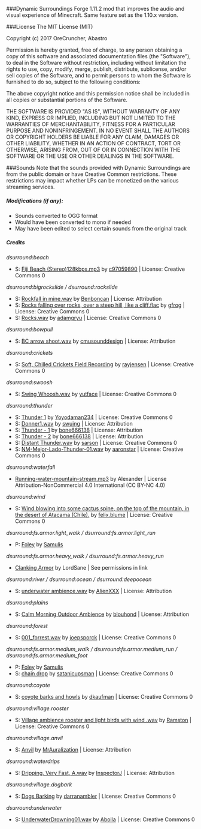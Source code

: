 ###Dynamic Surroundings
Forge 1.11.2 mod that improves the audio and visual experience of Minecraft.  Same feature set as the 1.10.x version.

###License
The MIT License (MIT)

Copyright (c) 2017 OreCruncher, Abastro

Permission is hereby granted, free of charge, to any person obtaining a copy
of this software and associated documentation files (the "Software"), to deal
in the Software without restriction, including without limitation the rights
to use, copy, modify, merge, publish, distribute, sublicense, and/or sell
copies of the Software, and to permit persons to whom the Software is
furnished to do so, subject to the following conditions:

The above copyright notice and this permission notice shall be included in
all copies or substantial portions of the Software.

THE SOFTWARE IS PROVIDED "AS IS", WITHOUT WARRANTY OF ANY KIND, EXPRESS OR
IMPLIED, INCLUDING BUT NOT LIMITED TO THE WARRANTIES OF MERCHANTABILITY,
FITNESS FOR A PARTICULAR PURPOSE AND NONINFRINGEMENT. IN NO EVENT SHALL THE
AUTHORS OR COPYRIGHT HOLDERS BE LIABLE FOR ANY CLAIM, DAMAGES OR OTHER
LIABILITY, WHETHER IN AN ACTION OF CONTRACT, TORT OR OTHERWISE, ARISING FROM,
OUT OF OR IN CONNECTION WITH THE SOFTWARE OR THE USE OR OTHER DEALINGS IN
THE SOFTWARE.

###Sounds
Note that the sounds provided with Dynamic Surroundings are from the public
domain or have Creative Common restrictions.  These restrictions may impact
whether LPs can be monetized on the various streaming services.

##### Modifications (if any):
* Sounds converted to OGG format
* Would have been converted to mono if needed
* May have been edited to select certain sounds from the original track

##### Credits

*dsurround:beach*

<ul>
     <li>S: <a href="https://www.freesound.org/people/c97059890/sounds/21754/">Fiji Beach (Stereo)128kbps.mp3</a> by <a href="https://www.freesound.org/people/c97059890/">c97059890</a> | License: Creative Commons 0</li> 
</ul>

*dsurround:bigrockslide / dsurround:rockslide*

<ul>
     <li>S: <a href="https://www.freesound.org/people/Benboncan/sounds/60085/">Rockfall in mine.wav</a> by <a href="https://www.freesound.org/people/Benboncan/">Benboncan</a> | License: Attribution</li> 
     <li>S: <a href="https://www.freesound.org/people/gfrog/sounds/190505/">Rocks falling over rocks, over a steep hill, like a cliff.flac</a> by <a href="https://www.freesound.org/people/gfrog/">gfrog</a> | License: Creative Commons 0</li> 
     <li>S: <a href="https://www.freesound.org/people/adamgryu/sounds/336023/">Rocks.wav</a> by <a href="https://www.freesound.org/people/adamgryu/">adamgryu</a> | License: Creative Commons 0</li>
</ul>

*dsurround:bowpull*

<ul>
     <li>S: <a href="https://www.freesound.org/people/cmusounddesign/sounds/119878/">BC arrow shoot.wav</a> by <a href="https://www.freesound.org/people/cmusounddesign/">cmusounddesign</a> | License: Attribution</li> 
</ul>

*dsurround:crickets*

<ul>
     <li>S: <a href="https://www.freesound.org/people/rayjensen/sounds/202749/">Soft, Chilled Crickets Field Recording</a> by <a href="https://www.freesound.org/people/rayjensen/">rayjensen</a> | License: Creative Commons 0</li>
</ul>

*dsurround:swoosh*

<ul>
     <li>S: <a href="https://www.freesound.org/people/yutface/sounds/257015/">Swing Whoosh.wav</a> by <a href="https://www.freesound.org/people/yutface/">yutface</a> | License: Creative Commons 0</li>
</ul>

*dsurround:thunder*

<ul>
     <li>S: <a href="https://www.freesound.org/people/Yoyodaman234/sounds/253953/">Thunder 1</a> by <a href="https://www.freesound.org/people/Yoyodaman234/">Yoyodaman234</a> | License: Creative Commons 0</li> 
     <li>S: <a href="https://www.freesound.org/people/swuing/sounds/37774/">Donner1.wav</a> by <a href="https://www.freesound.org/people/swuing/">swuing</a> | License: Attribution</li> 
     <li>S: <a href="https://www.freesound.org/people/bone666138/sounds/198857/">Thunder - 1</a> by <a href="https://www.freesound.org/people/bone666138/">bone666138</a> | License: Attribution</li> 
     <li>S: <a href="https://www.freesound.org/people/bone666138/sounds/198858/">Thunder - 2</a> by <a href="https://www.freesound.org/people/bone666138/">bone666138</a> | License: Attribution</li> 
     <li>S: <a href="https://www.freesound.org/people/sarson/sounds/195522/">Distant Thunder.wav</a> by <a href="https://www.freesound.org/people/sarson/">sarson</a> | License: Creative Commons 0</li> 
     <li>S: <a href="https://www.freesound.org/people/aaronstar/sounds/194849/">NM-Mejor-Lado-Thunder-01.wav</a> by <a href="https://www.freesound.org/people/aaronstar/">aaronstar</a> | License: Creative Commons 0</li> 
</ul>

*dsurround:waterfall*

<ul>
<li> <a href="http://www.orangefreesounds.com/running-water-sound-mountain-stream/">Running-water-mountain-stream.mp3</a> by Alexander | License Attribution-NonCommercial 4.0 International (CC BY-NC 4.0)</li>
</ul>

*dsurround:wind*

<ul>
     <li>S: <a href="https://www.freesound.org/people/felix.blume/sounds/156414/">Wind blowing into some cactus spine, on the top of the mountain, in the desert of Atacama (Chile).</a> by <a href="https://www.freesound.org/people/felix.blume/">felix.blume</a> | License: Creative Commons 0</li>
</ul>

*dsurround:fs.armor.light_walk / dsurround:fs.armor.light_run*

<ul>
     <li>P: <a href="https://www.freesound.org/people/Samulis/packs/12606/">Foley</a> by <a href="https://www.freesound.org/people/Samulis/">Samulis</a></li>
</ul>

*dsurround:fs.armor.heavy_walk / dsurround:fs.armor.heavy_run*

<ul>
<li> <a href="http://www.nexusmods.com/skyrim/mods/24352/?">Clanking Armor</a> by LordSane | See permissions in link</li>
</ul>

*dsurround:river / dsurround:ocean / dsurround:deepocean*

<ul>
     <li>S: <a href="https://www.freesound.org/people/AlienXXX/sounds/218276/">underwater ambience.wav</a> by <a href="https://www.freesound.org/people/AlienXXX/">AlienXXX</a> | License: Attribution</li> 
</ul>

*dsurround:plains*

<ul>
     <li>S: <a href="https://www.freesound.org/people/blouhond/sounds/157947/">Calm Morning Outdoor Ambience</a> by <a href="https://www.freesound.org/people/blouhond/">blouhond</a> | License: Attribution</li> 
</ul>

*dsurround:forest*

<ul>
     <li>S: <a href="https://www.freesound.org/people/joepsporck/sounds/262037/">001_forrest.wav</a> by <a href="https://www.freesound.org/people/joepsporck/">joepsporck</a> | License: Creative Commons 0</li> 
</ul>

*dsurround:fs.armor.medium_walk / dsurround:fs.armor.medium_run / dsurround:fs.armor.medium_foot*

<ul>
     <li>P: <a href="https://www.freesound.org/people/Samulis/packs/12606/">Foley</a> by <a href="https://www.freesound.org/people/Samulis/">Samulis</a></li>
     <li>S: <a href="https://www.freesound.org/people/satanicupsman/sounds/147589/">chain drop</a> by <a href="https://www.freesound.org/people/satanicupsman/">satanicupsman</a> | License: Creative Commons 0</li></ul>
     
*dsurround:coyote*

<ul>
     <li>S: <a href="https://www.freesound.org/people/dkaufman/sounds/256533/">coyote barks and howls</a> by <a href="https://www.freesound.org/people/dkaufman/">dkaufman</a> | License: Creative Commons 0</li> 
</ul>

*dsurround:village.rooster*

<ul>
     <li>S: <a href="https://www.freesound.org/people/Ramston/sounds/331442/">Village ambience rooster and light birds with wind .wav</a> by <a href="https://www.freesound.org/people/Ramston/">Ramston</a> | License: Creative Commons 0</li> 
</ul>

*dsurround:village.anvil*

<ul>
     <li>S: <a href="https://www.freesound.org/people/MrAuralization/sounds/274846/">Anvil</a> by <a href="https://www.freesound.org/people/MrAuralization/">MrAuralization</a> | License: Attribution</li> 
     </ul>

*dsurround:waterdrips*

<ul>
     <li>S: <a href="https://www.freesound.org/people/InspectorJ/sounds/343761/">Dripping, Very Fast, A.wav</a> by <a href="https://www.freesound.org/people/InspectorJ/">InspectorJ</a> | License: Attribution</li> 
</ul>

*dsurround:village.dogbark*

<ul>
     <li>S: <a href="https://www.freesound.org/people/darranambler/sounds/344955/">Dogs Barking</a> by <a href="https://www.freesound.org/people/darranambler/">darranambler</a> | License: Creative Commons 0</li> 
</ul>

*dsurround:underwater*

<ul>
     <li>S: <a href="https://www.freesound.org/people/Abolla/sounds/213914/">UnderwaterDrowning01.wav</a> by <a href="https://www.freesound.org/people/Abolla/">Abolla</a> | License: Creative Commons 0</li> 
</ul>


